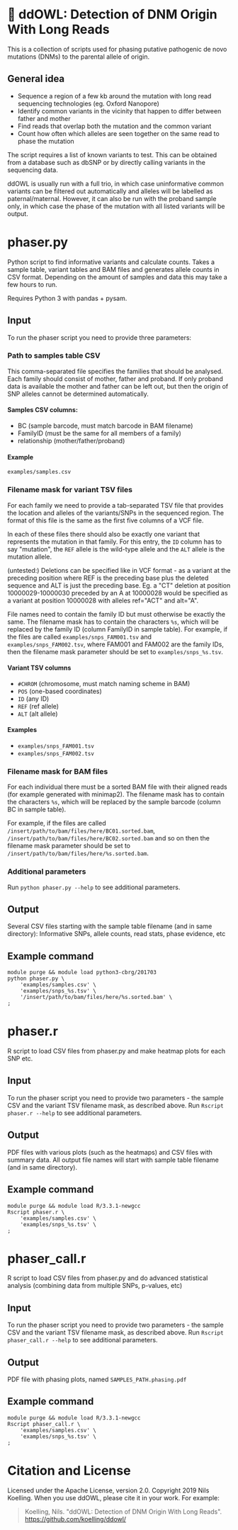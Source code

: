 # 🦉 ddOWL: Detection of DNM Origin With Long Reads
This is a collection of scripts used for phasing putative pathogenic de novo mutations (DNMs) to the parental allele of origin.

## General idea

- Sequence a region of a few kb around the mutation with long read sequencing technologies (eg. Oxford Nanopore)
- Identify common variants in the vicinity that happen to differ between father and mother
- Find reads that overlap both the mutation and the common variant
- Count how often which alleles are seen together on the same read to phase the mutation

The script requires a list of known variants to test. This can be obtained from a database such as dbSNP or by directly calling variants in the sequencing data.

ddOWL is usually run with a full trio, in which case uninformative common variants can be filtered out automatically and alleles will be labelled as paternal/maternal.
However, it can also be run with the proband sample only, in which case the phase of the mutation with all listed variants will be output.

# phaser.py
Python script to find informative variants and calculate counts. Takes a sample table, variant tables and BAM files and generates allele counts in CSV format. Depending on the amount of samples and data this may take a few hours to run.

Requires Python 3 with pandas + pysam.

## Input
To run the phaser script you need to provide three parameters:

### Path to samples table CSV
This comma-separated file specifies the families that should be analysed.
Each family should consist of mother, father and proband. If only proband data is available the mother and father can be left out, but then the origin of SNP alleles cannot be determined automatically.

#### Samples CSV columns:
- BC (sample barcode, must match barcode in BAM filename)
- FamilyID (must be the same for all members of a family)
- relationship (mother/father/proband)

#### Example
`examples/samples.csv`

### Filename mask for variant TSV files
For each family we need to provide a tab-separated TSV file that provides the location and alleles of the variants/SNPs in the sequenced region.
The format of this file is the same as the first five columns of a VCF file.

In each of these files there should also be exactly one variant that represents the mutation in that family.
For this entry, the `ID` column has to say "mutation", the `REF` allele is the wild-type allele and the `ALT` allele is the mutation allele.

(untested:) Deletions can be specified like in VCF format - as a variant at the preceding position where REF is the preceding base plus the deleted sequence and ALT is just the preceding base.
Eg. a "CT" deletion at position 10000029-10000030 preceded by an A at 10000028 would be specified as a variant at position 10000028 with alleles ref="ACT" and alt="A".

File names need to contain the family ID but must otherwise be exactly the same.
The filename mask has to contain the characters `%s`, which will be replaced by the family ID (column FamilyID in sample table).
For example, if the files are called `examples/snps_FAM001.tsv` and `examples/snps_FAM002.tsv`, where FAM001 and FAM002
are the family IDs, then the filename mask parameter should be set to `examples/snps_%s.tsv`.

#### Variant TSV columns
- `#CHROM` (chromosome, must match naming scheme in BAM)
- `POS` (one-based coordinates)
- `ID` (any ID)
- `REF` (ref allele)
- `ALT` (alt allele)

#### Examples
- `examples/snps_FAM001.tsv`
- `examples/snps_FAM002.tsv`

### Filename mask for BAM files
For each individual there must be a sorted BAM file with their aligned reads (for example generated with minimap2).
The filename mask has to contain the characters `%s`, which will be replaced by the sample barcode (column BC in sample table).

For example, if the files are called `/insert/path/to/bam/files/here/BC01.sorted.bam`, `/insert/path/to/bam/files/here/BC02.sorted.bam` and so on then the filename mask parameter should be set to  `/insert/path/to/bam/files/here/%s.sorted.bam`.

### Additional parameters
Run `python phaser.py --help` to see additional parameters.

## Output
Several CSV files starting with the sample table filename (and in same directory):
Informative SNPs, allele counts, read stats, phase evidence, etc

## Example command

    module purge && module load python3-cbrg/201703
    python phaser.py \
        'examples/samples.csv' \
        'examples/snps_%s.tsv' \
        '/insert/path/to/bam/files/here/%s.sorted.bam' \
    ;

# phaser.r
R script to load CSV files from phaser.py and make heatmap plots for each SNP etc.

## Input
To run the phaser script you need to provide two parameters - the sample CSV and the variant TSV filename mask, as described above.
Run `Rscript phaser.r --help` to see additional parameters.

## Output
PDF files with various plots (such as the heatmaps) and CSV files with summary data. All output file names will start with sample table filename (and in same directory).

## Example command

    module purge && module load R/3.3.1-newgcc
    Rscript phaser.r \
        'examples/samples.csv' \
        'examples/snps_%s.tsv' \
    ;

# phaser_call.r
R script to load CSV files from phaser.py and do advanced statistical analysis (combining data from multiple SNPs, p-values, etc)

## Input
To run the phaser script you need to provide two parameters - the sample CSV and the variant TSV filename mask, as described above.
Run `Rscript phaser_call.r --help` to see additional parameters.

## Output
PDF file with phasing plots, named `SAMPLES_PATH.phasing.pdf`

## Example command

    module purge && module load R/3.3.1-newgcc
    Rscript phaser_call.r \
        'examples/samples.csv' \
        'examples/snps_%s.tsv' \
    ;

# Citation and License
Licensed under the Apache License, version 2.0.
Copyright 2019 Nils Koelling.
When you use ddOWL, please cite it in your work. For example:

> Koelling, Nils. "ddOWL: Detection of DNM Origin With Long Reads". https://github.com/koelling/ddowl/
